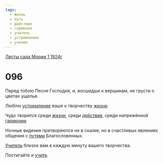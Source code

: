 ```yaml
---
tags:
  - жизнь
  - путь
  - действие
  - гармония
  - учитель
  - устремление
  - учение
---
```


[Листы сада Мории 1 1924г](/agni/1924)

# 096
Перед тобою Песня Господня, и, восшедши к вершинам, не грусти о цветах ущелья.   

Люблю [устремление](/tag/#устремление) ваше к творчеству [жизни](/tag/#жизнь).   

Чудо творится среди [жизни](/tag/#жизнь), среди [действия](/tag/#действие), среди напряжённой [гармонии](/tag/#гармония).   

Ночные видения претворяются не в сказке, но в счастливых явлениях общения с [путями](/tag/#путь) Благословенных.   

[Учитель](/tag/#учитель) близок вам в каждую минуту вашего творчества.   

Постигайте и [учите](/tag/#учение).   

